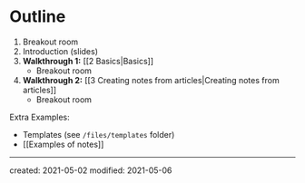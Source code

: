 # Outline
1. Breakout room
2. Introduction (slides)
3. **Walkthrough 1:** [[2 Basics|Basics]]
	- Breakout room
4. **Walkthrough 2:** [[3 Creating notes from articles|Creating notes from articles]]
	- Breakout room

Extra Examples: 
- Templates (see `/files/templates` folder)
- [[Examples of notes]]

---
created: 2021-05-02
modified: 2021-05-06
